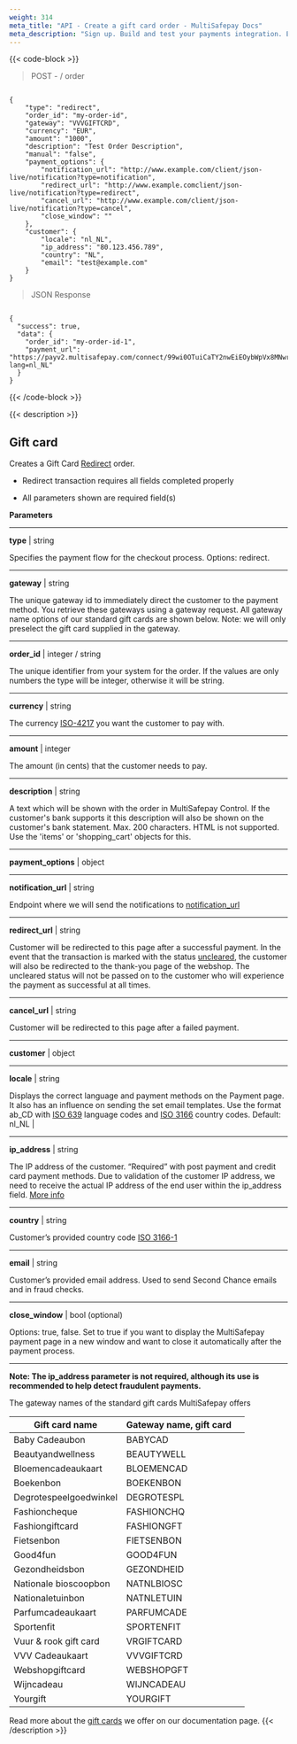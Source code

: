 ```yaml
---
weight: 314
meta_title: "API - Create a gift card order - MultiSafepay Docs"
meta_description: "Sign up. Build and test your payments integration. Explore our products and services. Use our API Reference, SDKs, and wrappers. Get support."
---
```

{{< code-block >}}
> POST - / order 


```shell 

{
    "type": "redirect",
    "order_id": "my-order-id",
    "gateway": "VVVGIFTCRD",
    "currency": "EUR",
    "amount": "1000",
    "description": "Test Order Description",
    "manual": "false",
    "payment_options": {
        "notification_url": "http://www.example.com/client/json-live/notification?type=notification",
        "redirect_url": "http://www.example.comclient/json-live/notification?type=redirect",
        "cancel_url": "http://www.example.com/client/json-live/notification?type=cancel",
        "close_window": ""
    },
    "customer": {
        "locale": "nl_NL",
        "ip_address": "80.123.456.789",
        "country": "NL",
        "email": "test@example.com"
    }
}
```

> JSON Response
```shell 

{
  "success": true,
  "data": {
    "order_id": "my-order-id-1",
    "payment_url": "https://payv2.multisafepay.com/connect/99wi0OTuiCaTY2nwEiEOybWpVx8MNwrJ75c/?lang=nl_NL"
  }
}
```  
{{< /code-block >}}

{{< description >}}
## Gift card
Creates a Gift Card [Redirect](/faq/api/difference-between-direct-and-redirect) order.

* Redirect transaction requires all fields completed properly

* All parameters shown are required field(s)

**Parameters**

----------------
__type__ | string

Specifies the payment flow for the checkout process. Options: redirect.  

----------------
__gateway__ | string

The unique gateway id to immediately direct the customer to the payment method. You retrieve these gateways using a gateway request. All gateway name options of our standard gift cards are shown below. Note: we will only preselect the gift card supplied in the gateway.  

----------------
__order_id__ | integer / string

The unique identifier from your system for the order. If the values are only numbers the type will be integer, otherwise it will be string.

----------------
__currency__ | string

The currency [ISO-4217](https://www.iso.org/iso-4217-currency-codes.html) you want the customer to pay with. 

----------------
__amount__ | integer

The amount (in cents) that the customer needs to pay.

----------------
__description__ | string

A text which will be shown with the order in MultiSafepay Control. If the customer's bank supports it this description will also be shown on the customer's bank statement. Max. 200 characters. HTML is not supported. Use the 'items' or 'shopping_cart' objects for this.

----------------
__payment_options__ | object

----------------
__notification_url__ | string

Endpoint where we will send the notifications to [notification_url](/faq/api/how-does-the-notification-url-work)

----------------
__redirect_url__ | string

Customer will be redirected to this page after a successful payment. In the event that the transaction is marked with the status [uncleared](/faq/general/multisafepay-glossary/#uncleared), the customer will also be redirected to the thank-you page of the webshop. The uncleared status will not be passed on to the customer who will experience the payment as successful at all times.

----------------
__cancel_url__ | string

Customer will be redirected to this page after a failed payment.

----------------
__customer__ | object

----------------
__locale__ | string

Displays the correct language and payment methods on the Payment page. It also has an influence on sending the set email templates. Use the format ab_CD with [ISO 639](https://www.iso.org/iso-639-language-codes.html) language codes and [ISO 3166](https://www.iso.org/iso-3166-country-codes.html) country codes. Default: nl_NL | 

----------------    
__ip_address__ | string

The IP address of the customer. “Required” with post payment and credit card payment methods. Due to validation of the customer IP address, we need to receive the actual IP address of the end user within the ip_address field.  [More info](/faq/api/ip_address) 

---------------- 
__country__ | string

Customer’s provided country code [ISO 3166-1](https://www.iso.org/iso-3166-country-codes.html)

---------------- 
__email__ | string

Customer’s provided email address. Used to send Second Chance emails and in fraud checks.  

---------------- 

__close_window__ | bool (optional)


Options: true, false. Set to true if you want to display the MultiSafepay payment page in a new window and want to close it automatically after the payment process.

----------------

__Note: The ip_address parameter is not required, although its use is recommended to help detect fraudulent payments.__

The gateway names of the standard gift cards MultiSafepay offers

| Gift card name                 | Gateway name, gift card     |                         |
|--------------------------------|-----------------------------|-------------------------| 
| Baby Cadeaubon                 | BABYCAD                     |   |
| Beautyandwellness              | BEAUTYWELL                  |   |
| Bloemencadeaukaart             | BLOEMENCAD                  |   |
| Boekenbon                      | BOEKENBON                   |   |
| Degrotespeelgoedwinkel         | DEGROTESPL                  |   | 
| Fashioncheque                  | FASHIONCHQ                  |   |
| Fashiongiftcard                | FASHIONGFT                  |   |
| Fietsenbon                     | FIETSENBON                  |   |
| Good4fun                       | GOOD4FUN                    |   |
| Gezondheidsbon                 | GEZONDHEID                  |   |
| Nationale bioscoopbon          | NATNLBIOSC                  |   | 
| Nationaletuinbon               | NATNLETUIN                  |   |
| Parfumcadeaukaart              | PARFUMCADE                  |   | 
| Sportenfit                     | SPORTENFIT                  |   | 
| Vuur & rook gift card           | VRGIFTCARD                  |   | 
| VVV Cadeaukaart                | VVVGIFTCRD                  |   |
| Webshopgiftcard                | WEBSHOPGFT                  |   |
| Wijncadeau                     | WIJNCADEAU                  |   | 
| Yourgift                       | YOURGIFT                    |   |           

Read more about the [gift cards](/payment-methods/prepaid-cards/gift-cards) we offer on our documentation page.
{{< /description >}}